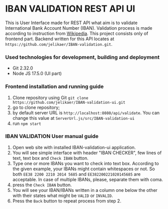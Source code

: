 # IBAN VALIDATION REST API UI
This is User Interface made for REST API what aim is to validate International Bank Account Number (IBAN). Validation process is made according to instruction from [Wikipedia](https://en.wikipedia.org/wiki/International_Bank_Account_Number#Algorithms).
This project consists only of frontend part. Backend written for this API locates at `https://github.com/jelikaer/IBAN-validation.git`.

### Used technologies for development, building and deployment
* Git 2.32.0
* Node JS 17.5.0 (UI part)

### Frontend installation and running guide
1. Clone repository using Git
 `git clone https://github.com/jelikaer/IBAN-validation-ui.git`
2. go to clone repository;
3. by default server URL is `http://localhost:8080/api/validate`. You can change this value at `ServerUrl.js/src/IBAN-validation-ui`
4. run `npm start`

### IBAN VALIDATION User manual guide
1. Open web site with installed IBAN-validation-ui application.
2. You will see simple interface with header "IBAN CHECKER", few lines of text, text box and `Check IBAN` button.
3. Type one or more IBANs you want to check into text box. According to the given example, your IBANs might contain whitespaces or not. So both  `EE38 2200 2210 2014 5685` and `EE382200221020145685` are acceptable. In case of multiple IBANs, please, separate them with coma.
4. press the `Check IBAN` button.
5. You will see your IBAN/IBANs written in a column one below the other with their states what might be `VALID` or `INVALID`.
6. Press the `Back` button to repeat process from step 2.
